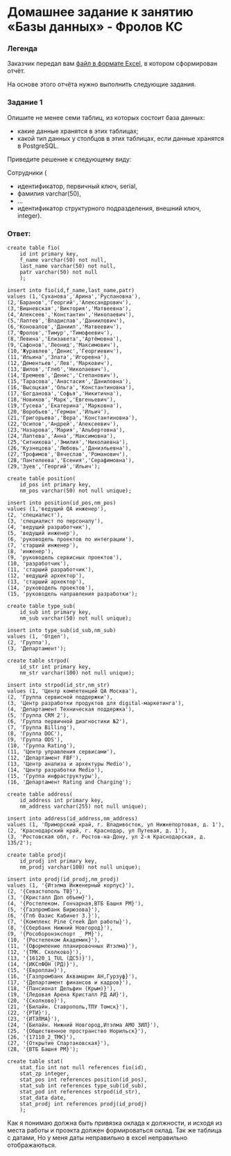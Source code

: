 # Домашнее задание к занятию «Базы данных» - Фролов КС

### Легенда

Заказчик передал вам [файл в формате Excel](https://github.com/netology-code/sdb-homeworks/blob/main/resources/hw-12-1.xlsx), в котором сформирован отчёт. 

На основе этого отчёта нужно выполнить следующие задания.

### Задание 1

Опишите не менее семи таблиц, из которых состоит база данных:

- какие данные хранятся в этих таблицах;
- какой тип данных у столбцов в этих таблицах, если данные хранятся в PostgreSQL.

Приведите решение к следующему виду:

Сотрудники (

- идентификатор, первичный ключ, serial,
- фамилия varchar(50),
- ...
- идентификатор структурного подразделения, внешний ключ, integer).

### Ответ:
```
create table fio(	
	id int primary key,
	f_name varchar(50) not null,
	last_name varchar(50) not null,
	patr varchar(50) not null
	);

insert into fio(id,f_name,last_name,patr)
values (1,'Суханова','Арина','Руслановна'), 
(2,'Баранов','Георгий','Александрович'),
(3,'Вишневская','Виктория','Матвеевна'),
(4,'Алексеев','Константин','Николаевич'),
(5,'Лаптев','Владислав','Даниилович'),
(6,'Коновалов','Даниил','Матвеевич'),
(7,'Фролов','Тимур','Тимофеевич'),
(8,'Левина','Елизавета','Артёмовна'),
(9,'Сафонов','Леонид','Максимович'),
(10,'Журавлев','Денис','Георгиевич'),
(11,'Ильина','Злата','Игоревна'),
(12,'Дементьев','Лев','Маркович'),
(13,'Шилов','Глеб','Николаевич'),
(14,'Еремеев','Денис','Степанович'),
(15,'Тарасова','Анастасия','Даниловна'),
(16,'Высоцкая','Ольга','Константиновна'),
(17,'Богданова','Софья','Никитична'),
(18,'Новиков','Марк','Евгеньевич'),
(19,'Гусева','Екатерина','Марковна'),
(20,'Воробьев','Герман','Ильич'),
(21,'Григорьева','Вера','Константиновна'),
(22,'Осипов','Андрей','Алексеевич'),
(23,'Назарова','Мария','Альбертовна'),
(24,'Лаптева','Анна','Максимовна'),
(25,'Ситникова','Эмилия','Николаевна'),
(26,'Кузнецова','Любовь','Даниэльевна'),
(27,'Трофимов','Вячеслав','Романович'),
(28,'Пантелеева','Есения','Серафимовна'),
(29,'Зуев','Георгий','Ильич');
```

```
create table position(	
	id_pos int primary key,
	nm_pos varchar(50) not null unique);

insert into position(id_pos,nm_pos)
values (1,'ведущий QA инженер'),
(2, 'специалист'),
(3, 'специалист по персоналу'),
(4, 'ведущий разработчик'),
(5, 'ведущий инженер'),
(6, 'руководель проектов по интеграции'),
(7, 'старший инженер'),
(8, 'инженер'),
(9, 'руководель сервисных проектов'),
(10, 'разработчик'),
(11, 'старший разработчик'),
(12, 'ведущий архектор'),
(13, 'старший архектор'),
(14, 'руководель проектов'),
(15, 'руководель направления разработки');
```

```
create table type_sub(	
	id_sub int primary key,
	nm_sub varchar(50) not null unique);

insert into type_sub(id_sub,nm_sub)
values (1, 'Отдел'),
(2, 'Группа'),
(3, 'Департамент');
```
```
create table strpod(	
	id_str int primary key,
	nm_str varchar(100) not null unique);

insert into strpod(id_str,nm_str)
values (1, 'Центр компетенций QA Москва'),
(2, 'Группа сервисной поддержки'),
(3, 'Центр разработки продуктов для digital-маркетинга'),
(4, 'Департамент Техническая поддержка'),
(5, 'Группа CRM 2'),
(6, 'Группа первичной диагностики №2'),
(7, 'Группа Billing'),
(8, 'Группа DOC'),
(9, 'Группа ODS'),
(10, 'Группа Rating'),
(11, 'Центр управления сервисами'),
(12, 'Департамент FBF'),
(13, 'Центр анализа и архектуры Medio'),
(14, 'Центр разработки Medio'),
(15, 'Группа инфраструктуры'),
(16, 'Департамент Rating and Charging');
```

```
create table address(	
	id_address int primary key,
	nm_address varchar(255) not null unique);

insert into address(id_address,nm_address)
values (1, 'Приморский край, г. Владивосток, ул Нижнепортовая, д. 1'),
(2, 'Краснодарский край, г. Краснодар, ул Путевая, д. 1'),
(3, 'Ростовская обл, г. Ростов-на-Дону, ул 2-я Краснодарская, д. 135/2');
```


```
create table prodj(	
	id_prodj int primary key,
	nm_prodj varchar(100) not null unique);

insert into prodj(id_prodj,nm_prodj)
values (1, '{Итэлма Инженерный корпус}'),
(2, '{Севастополь ТВ}'),
(3, '{Кристалл Доп объем}'),
(4, '{Ростелеком. Гончарная,ВТБ Башня PM}'),
(5, '{Газпромбанк Бирюзова}'),
(6, '{Гпб Оазис Кабинет З.}'),
(7, '{Комплекс Pine Creek Доп работы}'),
(8, '{Сбербанк Нижний Новгород}'),
(9, '{Рособоронэкспорт _ PM}'),
(10, '{Ростелеком Академик}'),
(11, '{Оформление планировочных Итэлма}'),
(12, '{ТМК. Сколково}'),
(13, '{16120_1_TUL (ДС5)}'),
(14, '{ИКСпФОН (РД)}'),
(15, '{Европлан}'),
(16, '{Газпромбанк Аквамарин АН,Гурзуф}'),
(17, '{Департамент финансов и кадров}'),
(18, '{Пансионат Дельфин (Крым)}'),
(19, '{Ледовая Арена Кристалл РД АИ}'),
(20, '{Сколково}'),
(21, '{Билайн. Ставрополь,ТПУ Томск}'),
(22, '{РТИ}'),
(23, '{ИТЭЛМА}'),
(24, '{Билайн. Нижний Новгород,Итэлма АМО ЗИЛ}'),
(25, '{Общественное пространство Норильск}'),
(26, '{17110_2_TMK}'),
(27, '{Открытие Спартаковская}'),
(28, '{ВТБ Башня PM}'); 
```
```
create table stat(	
	stat_fio int not null references fio(id),
	stat_zp integer,
	stat_pos int references position(id_pos),
	stat_sub int references type_sub(id_sub),
	stat_pod int references strpod(id_str),
	stat_data date,
	stat_prodj int references prodj(id_prodj)
	);
```
Как я понимаю должна быть привязка оклада к должности, и исходя из места работы и проэкта должен формироваться оклад. Так же таблица с датами, Но у меня даты неправильно в excel неправильно отображаються. 
